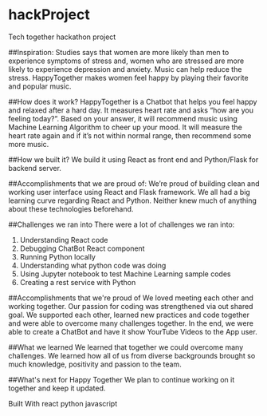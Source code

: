 # hackProject
Tech together hackathon project

##Inspiration:
Studies says that women are more likely than men to experience symptoms of stress and, women who are stressed are more likely to experience depression and anxiety. Music can help reduce the stress. HappyTogether makes women feel happy by playing their favorite and popular music.

##How does it work?
HappyTogether is a Chatbot that helps you feel happy and relaxed after a hard day. It measures heart rate and asks “how are you feeling today?”. Based on your answer, it will recommend music using Machine Learning Algorithm to cheer up your mood. It will measure the heart rate again and if it’s not within normal range,  then recommend some more music.

##How we built it?
We build it using React as front end  and Python/Flask for backend server.

##Accomplishments that we are proud of:
We’re proud of building clean and working user interface using React and Flask framework. We all had a big learning curve regarding React and Python. Neither knew much of anything about these technologies beforehand. 

##Challenges we ran into
There were a lot of challenges we ran into:
1) Understanding React code
2) Debugging ChatBot React component
3) Running Python locally
4) Understanding what python code was doing
5) Using Jupyter notebook to test Machine Learning sample codes
6) Creating a rest service with Python

##Accomplishments that we're proud of
We loved meeting each other and working together. Our passion for coding was strengthened via out shared goal. We supported each other, learned new practices and code together and were able to overcome many challenges together. In the end, we were able to create a ChatBot and have it show YourTube Videos to the App user.

##What we learned
We learned that together we could overcome many challenges. We learned how all of us from diverse backgrounds brought so much knowledge, positivity and passion to the team.

##What's next for Happy Together
We plan to continue working on it together and keep it updated.

Built With
react
python
javascript
